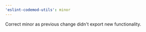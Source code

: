 ```yaml
---
'eslint-codemod-utils': minor
---
```


Correct minor as previous change didn't export new functionality.
